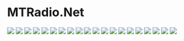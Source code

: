 # MTRadio.Net

<p>
  <img src="https://github.com/lannocc/lannocc/raw/main/mtradio/2021-01-05(6).jpg">
  <img src="https://github.com/lannocc/lannocc/raw/main/mtradio/2021-01-05(7).jpg">
  <img src="https://github.com/lannocc/lannocc/raw/main/mtradio/2021-01-05(8).jpg">
  <img src="https://github.com/lannocc/lannocc/raw/main/mtradio/2021-01-06(11).jpg">
  <img src="https://github.com/lannocc/lannocc/raw/main/mtradio/banner.png">
  <img src="https://github.com/lannocc/lannocc/raw/main/mtradio/channeling_divine.jpg">
  <img src="https://github.com/lannocc/lannocc/raw/main/mtradio/connecting_talent-white.png">
  <img src="https://github.com/lannocc/lannocc/raw/main/mtradio/connecting_talent.png">
  <img src="https://github.com/lannocc/lannocc/raw/main/mtradio/demanding_progress.jpg">
  <img src="https://github.com/lannocc/lannocc/raw/main/mtradio/earth_ship.png">
  <img src="https://github.com/lannocc/lannocc/raw/main/mtradio/intelscanner-banner.png">
  <img src="https://github.com/lannocc/lannocc/raw/main/mtradio/intelscanner.png">
  <img src="https://github.com/lannocc/lannocc/raw/main/mtradio/logo-black.png">
  <img src="https://github.com/lannocc/lannocc/raw/main/mtradio/logo_state.png">
  <img src="https://github.com/lannocc/lannocc/raw/main/mtradio/mom.jpg">
  <img src="https://github.com/lannocc/lannocc/raw/main/mtradio/mtradio.jpg">
  <img src="https://github.com/lannocc/lannocc/raw/main/mtradio/psight_unseen.jpg">
  <img src="https://github.com/lannocc/lannocc/raw/main/mtradio/soul.jpg">
  <img src="https://github.com/lannocc/lannocc/raw/main/mtradio/standby.png">
  <img src="https://github.com/lannocc/lannocc/raw/main/mtradio/vent.jpg">
</p>

